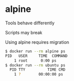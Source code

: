 # alpine

Tools behave differently

Scripts may break

Using alpine requires migration

```bash
$ docker run --rm alpine ps
PID   USER     TIME  COMMAND
    1 root      0:00 ps
$ docker run --rm ubuntu ps
  PID TTY          TIME CMD
    1 ?        00:00:00 ps
```